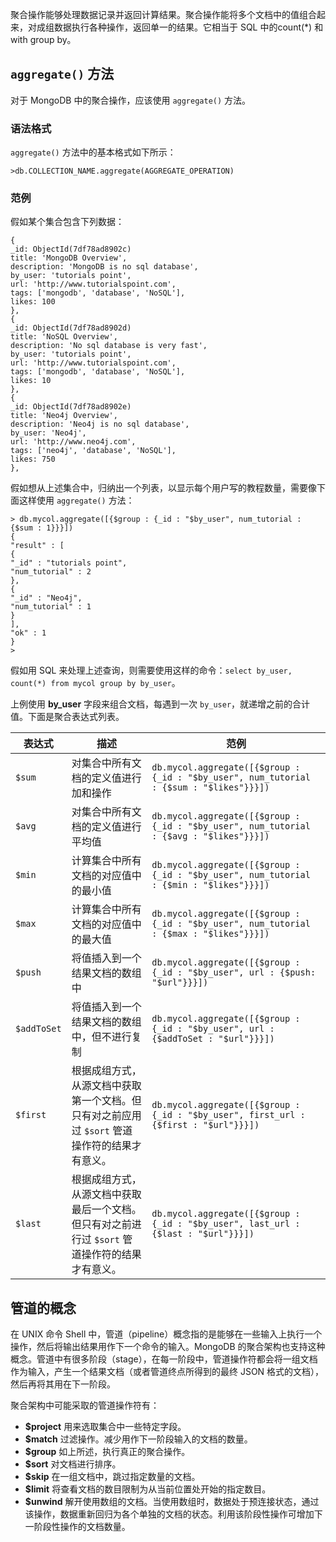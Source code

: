 聚合操作能够处理数据记录并返回计算结果。聚合操作能将多个文档中的值组合起来，对成组数据执行各种操作，返回单一的结果。它相当于 SQL 中的count(*) 和 with group by。   


## `aggregate()` 方法  

对于 MongoDB 中的聚合操作，应该使用 `aggregate()` 方法。  

### 语法格式  

`aggregate()` 方法中的基本格式如下所示：  

`>db.COLLECTION_NAME.aggregate(AGGREGATE_OPERATION)`  

### 范例  

假如某个集合包含下列数据：  

```  
{
_id: ObjectId(7df78ad8902c)
title: 'MongoDB Overview', 
description: 'MongoDB is no sql database',
by_user: 'tutorials point',
url: 'http://www.tutorialspoint.com',
tags: ['mongodb', 'database', 'NoSQL'],
likes: 100
},
{
_id: ObjectId(7df78ad8902d)
title: 'NoSQL Overview', 
description: 'No sql database is very fast',
by_user: 'tutorials point',
url: 'http://www.tutorialspoint.com',
tags: ['mongodb', 'database', 'NoSQL'],
likes: 10
},
{
_id: ObjectId(7df78ad8902e)
title: 'Neo4j Overview', 
description: 'Neo4j is no sql database',
by_user: 'Neo4j',
url: 'http://www.neo4j.com',
tags: ['neo4j', 'database', 'NoSQL'],
likes: 750
},

```  


假如想从上述集合中，归纳出一个列表，以显示每个用户写的教程数量，需要像下面这样使用 `aggregate()` 方法：  

```   
> db.mycol.aggregate([{$group : {_id : "$by_user", num_tutorial : {$sum : 1}}}])
{
"result" : [
{
"_id" : "tutorials point",
"num_tutorial" : 2
},
{
"_id" : "Neo4j",
"num_tutorial" : 1
}
],
"ok" : 1
}
>

```	

假如用 SQL 来处理上述查询，则需要使用这样的命令：`select by_user, count(*) from mycol group by by_user`。   


上例使用 **by_user** 字段来组合文档，每遇到一次 `by_user`，就递增之前的合计值。下面是聚合表达式列表。  

|表达式|描述|范例|   
|---|---|---| 
|`$sum`|对集合中所有文档的定义值进行加和操作|`db.mycol.aggregate([{$group : {_id : "$by_user", num_tutorial : {$sum : "$likes"}}}])`|
|`$avg`|对集合中所有文档的定义值进行平均值|`db.mycol.aggregate([{$group : {_id : "$by_user", num_tutorial : {$avg : "$likes"}}}])`|  
|`$min`|计算集合中所有文档的对应值中的最小值|`db.mycol.aggregate([{$group : {_id : "$by_user", num_tutorial : {$min : "$likes"}}}])`|  
|`$max`|计算集合中所有文档的对应值中的最大值|`db.mycol.aggregate([{$group : {_id : "$by_user", num_tutorial : {$max : "$likes"}}}])`|  
|`$push`|将值插入到一个结果文档的数组中|`db.mycol.aggregate([{$group : {_id : "$by_user", url : {$push: "$url"}}}])`|
|`$addToSet`|将值插入到一个结果文档的数组中，但不进行复制|`db.mycol.aggregate([{$group : {_id : "$by_user", url : {$addToSet : "$url"}}}])`|  
|`$first`|根据成组方式，从源文档中获取第一个文档。但只有对之前应用过 `$sort` 管道操作符的结果才有意义。|`db.mycol.aggregate([{$group : {_id : "$by_user", first_url : {$first : "$url"}}}])`|  
|`$last`|根据成组方式，从源文档中获取最后一个文档。但只有对之前进行过 `$sort` 管道操作符的结果才有意义。|`db.mycol.aggregate([{$group : {_id : "$by_user", last_url : {$last : "$url"}}}])`|    


## 管道的概念

在 UNIX 命令 Shell 中，管道（pipeline）概念指的是能够在一些输入上执行一个操作，然后将输出结果用作下一个命令的输入。MongoDB 的聚合架构也支持这种概念。管道中有很多阶段（stage），在每一阶段中，管道操作符都会将一组文档作为输入，产生一个结果文档（或者管道终点所得到的最终 JSON 格式的文档），然后再将其用在下一阶段。   


聚合架构中可能采取的管道操作符有：   

- **$project** 用来选取集合中一些特定字段。    
- **$match** 过滤操作。减少用作下一阶段输入的文档的数量。  
- **$group** 如上所述，执行真正的聚合操作。  
- **$sort** 对文档进行排序。   
- **$skip** 在一组文档中，跳过指定数量的文档。  
- **$limit** 将查看文档的数目限制为从当前位置处开始的指定数目。
- **$unwind** 解开使用数组的文档。当使用数组时，数据处于预连接状态，通过该操作，数据重新回归为各个单独的文档的状态。利用该阶段性操作可增加下一阶段性操作的文档数量。
